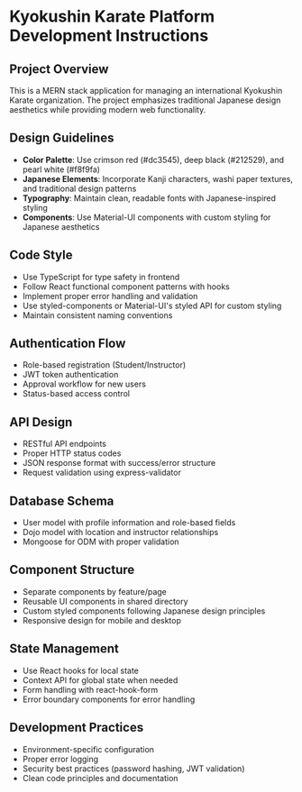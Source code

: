 <!-- Use this file to provide workspace-specific custom instructions to Copilot. For more details, visit https://code.visualstudio.com/docs/copilot/copilot-customization#_use-a-githubcopilotinstructionsmd-file -->

# Kyokushin Karate Platform Development Instructions

## Project Overview
This is a MERN stack application for managing an international Kyokushin Karate organization. The project emphasizes traditional Japanese design aesthetics while providing modern web functionality.

## Design Guidelines
- **Color Palette**: Use crimson red (#dc3545), deep black (#212529), and pearl white (#f8f9fa)
- **Japanese Elements**: Incorporate Kanji characters, washi paper textures, and traditional design patterns
- **Typography**: Maintain clean, readable fonts with Japanese-inspired styling
- **Components**: Use Material-UI components with custom styling for Japanese aesthetics

## Code Style
- Use TypeScript for type safety in frontend
- Follow React functional component patterns with hooks
- Implement proper error handling and validation
- Use styled-components or Material-UI's styled API for custom styling
- Maintain consistent naming conventions

## Authentication Flow
- Role-based registration (Student/Instructor)
- JWT token authentication
- Approval workflow for new users
- Status-based access control

## API Design
- RESTful API endpoints
- Proper HTTP status codes
- JSON response format with success/error structure
- Request validation using express-validator

## Database Schema
- User model with profile information and role-based fields
- Dojo model with location and instructor relationships
- Mongoose for ODM with proper validation

## Component Structure
- Separate components by feature/page
- Reusable UI components in shared directory
- Custom styled components following Japanese design principles
- Responsive design for mobile and desktop

## State Management
- Use React hooks for local state
- Context API for global state when needed
- Form handling with react-hook-form
- Error boundary components for error handling

## Development Practices
- Environment-specific configuration
- Proper error logging
- Security best practices (password hashing, JWT validation)
- Clean code principles and documentation
